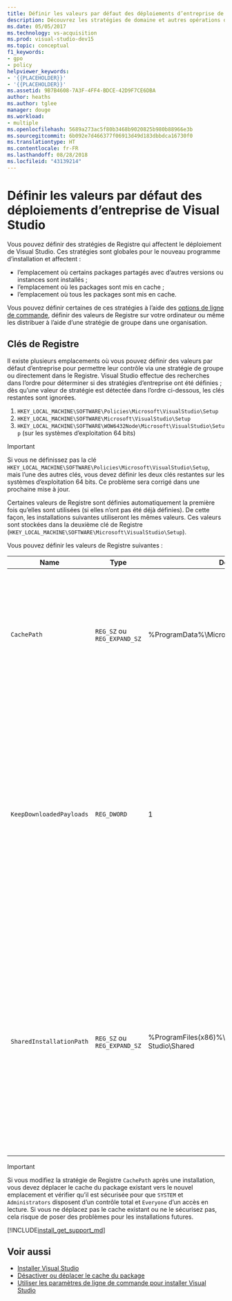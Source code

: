 ```yaml
---
title: Définir les valeurs par défaut des déploiements d’entreprise de Visual Studio
description: Découvrez les stratégies de domaine et autres opérations de configuration disponibles pour les déploiements en entreprise de Visual Studio.
ms.date: 05/05/2017
ms.technology: vs-acquisition
ms.prod: visual-studio-dev15
ms.topic: conceptual
f1_keywords:
- gpo
- policy
helpviewer_keywords:
- '{{PLACEHOLDER}}'
- '{{PLACEHOLDER}}'
ms.assetid: 9B7B4608-7A3F-4FF4-BDCE-42D9F7CE6DBA
author: heaths
ms.author: tglee
manager: douge
ms.workload:
- multiple
ms.openlocfilehash: 5689a273ac5f80b3468b9020825b980b88966e3b
ms.sourcegitcommit: 6b092e7d466377f06913d49d183dbbdca16730f0
ms.translationtype: HT
ms.contentlocale: fr-FR
ms.lasthandoff: 08/28/2018
ms.locfileid: "43139214"
---
```

# <a name="set-defaults-for-enterprise-deployments-of-visual-studio"></a>Définir les valeurs par défaut des déploiements d’entreprise de Visual Studio

Vous pouvez définir des stratégies de Registre qui affectent le déploiement de Visual Studio. Ces stratégies sont globales pour le nouveau programme d’installation et affectent :

- l’emplacement où certains packages partagés avec d’autres versions ou instances sont installés ;
- l’emplacement où les packages sont mis en cache ;
- l’emplacement où tous les packages sont mis en cache.

Vous pouvez définir certaines de ces stratégies à l’aide des [options de ligne de commande](use-command-line-parameters-to-install-visual-studio.md), définir des valeurs de Registre sur votre ordinateur ou même les distribuer à l’aide d’une stratégie de groupe dans une organisation.

## <a name="registry-keys"></a>Clés de Registre

Il existe plusieurs emplacements où vous pouvez définir des valeurs par défaut d’entreprise pour permettre leur contrôle via une stratégie de groupe ou directement dans le Registre. Visual Studio effectue des recherches dans l’ordre pour déterminer si des stratégies d’entreprise ont été définies ; dès qu’une valeur de stratégie est détectée dans l’ordre ci-dessous, les clés restantes sont ignorées.

1. `HKEY_LOCAL_MACHINE\SOFTWARE\Policies\Microsoft\VisualStudio\Setup`
2. `HKEY_LOCAL_MACHINE\SOFTWARE\Microsoft\VisualStudio\Setup`
3. `HKEY_LOCAL_MACHINE\SOFTWARE\WOW6432Node\Microsoft\VisualStudio\Setup` (sur les systèmes d’exploitation 64 bits)

> [!IMPORTANT]
> Si vous ne définissez pas la clé `HKEY_LOCAL_MACHINE\SOFTWARE\Policies\Microsoft\VisualStudio\Setup`, mais l’une des autres clés, vous devez définir les deux clés restantes sur les systèmes d’exploitation 64 bits. Ce problème sera corrigé dans une prochaine mise à jour.

Certaines valeurs de Registre sont définies automatiquement la première fois qu’elles sont utilisées (si elles n’ont pas été déjà définies). De cette façon, les installations suivantes utiliseront les mêmes valeurs. Ces valeurs sont stockées dans la deuxième clé de Registre (`HKEY_LOCAL_MACHINE\SOFTWARE\Microsoft\VisualStudio\Setup`).

Vous pouvez définir les valeurs de Registre suivantes :

| **Name** | **Type** | **Default** | **Description** |
| -------- | -------- | ----------- | --------------- |
| `CachePath` | `REG_SZ` ou `REG_EXPAND_SZ` | %ProgramData%\Microsoft\VisualStudio\Packages | Répertoire dans lequel les manifestes de package et, éventuellement, les charges utiles sont stockés. Pour plus d’informations, consultez [Désactiver ou déplacer le cache du package](disable-or-move-the-package-cache.md). |
| `KeepDownloadedPayloads` | `REG_DWORD` | 1 | Conservation des charges utiles de package même après leur installation. Vous pouvez modifier la valeur à tout moment. La désactivation de la stratégie supprime les charges utiles de package en cache pour l’instance que vous réparez ou modifiez. Pour plus d’informations, consultez [Désactiver ou déplacer le cache du package](disable-or-move-the-package-cache.md). |
| `SharedInstallationPath` | `REG_SZ` ou `REG_EXPAND_SZ` | %ProgramFiles(x86)%\Microsoft Visual Studio\Shared | Répertoire dans lequel des packages partagés entre les versions ou instances de Visual Studio sont installés. Vous pouvez modifier la valeur à tout moment, mais cela n’affectera que les installations futures. Les produits déjà installés à l’ancien emplacement ne doivent pas être déplacés ou ils risquent de ne pas fonctionner correctement. |

> [!IMPORTANT]
> Si vous modifiez la stratégie de Registre `CachePath` après une installation, vous devez déplacer le cache du package existant vers le nouvel emplacement et vérifier qu’il est sécurisée pour que `SYSTEM` et `Administrators` disposent d’un contrôle total et `Everyone` d’un accès en lecture.
> Si vous ne déplacez pas le cache existant ou ne le sécurisez pas, cela risque de poser des problèmes pour les installations futures.

[!INCLUDE[install_get_support_md](includes/install_get_support_md.md)]

## <a name="see-also"></a>Voir aussi

 * [Installer Visual Studio](install-visual-studio.md)
 * [Désactiver ou déplacer le cache du package](disable-or-move-the-package-cache.md)
 * [Utiliser les paramètres de ligne de commande pour installer Visual Studio](use-command-line-parameters-to-install-visual-studio.md)
